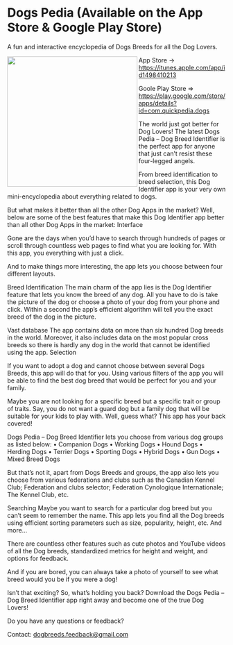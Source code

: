 # Dogs Pedia (Available on the App Store & Google Play Store)
A fun and interactive encyclopedia of Dogs Breeds for all the Dog Lovers.

<img src="https://scontent.fmnl9-1.fna.fbcdn.net/v/t1.0-9/86287822_100982118160320_1640396062160060416_n.png?_nc_cat=101&_nc_ohc=DcKNJPwyeZIAX9tIG4-&_nc_ht=scontent.fmnl9-1.fna&oh=41309f3848bfce0c7b2f5009deb68cf3&oe=5F02A601" align="left" width="300" >

App Store -> https://itunes.apple.com/app/id1498410213

Goole Play Store => https://play.google.com/store/apps/details?id=com.quickpedia.dogs

The world just got better for Dog Lovers!
The latest Dogs Pedia – Dog Breed Identifier is the perfect app for anyone that just can’t resist these four-legged angels.

From breed identification to breed selection, this Dog Identifier app is your very own mini-encyclopedia about everything related to dogs.

But what makes it better than all the other Dog Apps in the market?
Well, below are some of the best features that make this Dog Identifier app better than all other Dog Apps in the market:
Interface

Gone are the days when you’d have to search through hundreds of pages or scroll through countless web pages to find what you are looking for. With this app, you everything with just a click.

And to make things more interesting, the app lets you choose between four different layouts.

Breed Identification
The main charm of the app lies is the Dog Identifier feature that lets you know the breed of any dog. All you have to do is take the picture of the dog or choose a photo of your dog from your phone and click. Within a second the app’s efficient algorithm will tell you the exact breed of the dog in the picture.

Vast database
The app contains data on more than six hundred Dog breeds in the world. Moreover, it also includes data on the most popular cross breeds so there is hardly any dog in the world that cannot be identified using the app.
Selection

If you want to adopt a dog and cannot choose between several Dogs Breeds, this app will do that for you. Using various filters of the app you will be able to find the best dog breed that would be perfect for you and your family.

Maybe you are not looking for a specific breed but a specific trait or group of traits. Say, you do not want a guard dog but a family dog that will be suitable for your kids to play with. Well, guess what? This app has your back covered!

Dogs Pedia – Dog Breed Identifier lets you choose from various dog groups as listed below:
•	Companion Dogs
•	Working Dogs
•	Hound Dogs
•	Herding Dogs
•	Terrier Dogs
•	Sporting Dogs
•	Hybrid Dogs
•	Gun Dogs
•	Mixed Breed Dogs

But that’s not it, apart from Dogs Breeds and groups, the app also lets you choose from various federations and clubs such as the Canadian Kennel Club; Federation and clubs selector; Federation Cynologique Internationale; The Kennel Club, etc.

Searching
Maybe you want to search for a particular dog breed but you can’t seem to remember the name. This app lets you find all the Dog breeds using efficient sorting parameters such as size, popularity, height, etc.
And more…

There are countless other features such as cute photos and YouTube videos of all the Dog breeds, standardized metrics for height and weight, and options for feedback.

And if you are bored, you can always take a photo of yourself to see what breed would you be if you were a dog!

Isn’t that exciting? So, what’s holding you back? Download the Dogs Pedia – Dog Breed Identifier app right away and become one of the true Dog Lovers!


Do you have any questions or feedback?

Contact: dogbreeds.feedback@gmail.com
